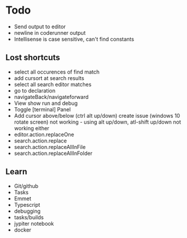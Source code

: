 # Todo
- Send output to editor
- newline in coderunner output
- Intellisense is case sensitive, can't find constants

## Lost shortcuts
- select all occurences of find match
- add cursort at search results
- select all search editor matches
- go to declaration
- navigateBack/navigateforward
- View show run and debug
- Toggle [terminal] Panel
- Add cursor above/below (ctrl alt up/down) create issue (windows 10 rotate screen) not working - using alt up/down, atl-shift up/down not working either
- editor.action.replaceOne
- search.action.replace
- search.action.replaceAllInFile
- search.action.replaceAllInFolder

## Learn
- Git/github
- Tasks
- Emmet
- Typescript
- debugging
- tasks/builds
- jypiter notebook
- docker